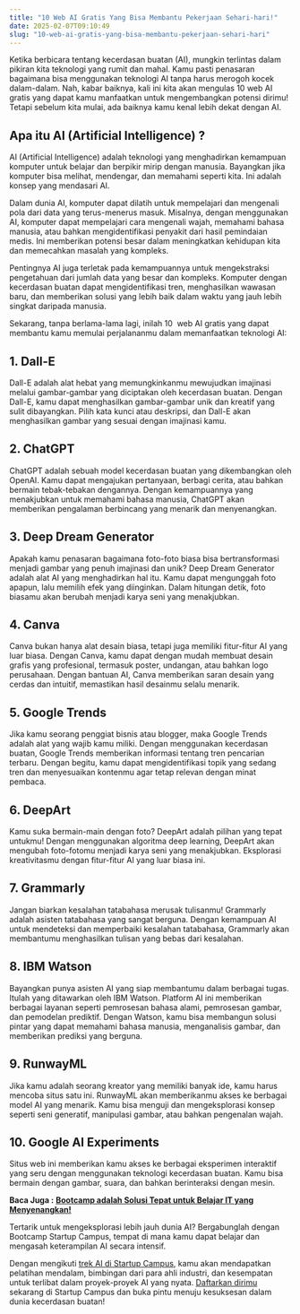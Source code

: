 ```yaml
---
title: "10 Web AI Gratis Yang Bisa Membantu Pekerjaan Sehari-hari!"
date: 2025-02-07T09:10:49
slug: "10-web-ai-gratis-yang-bisa-membantu-pekerjaan-sehari-hari"
---
```

Ketika berbicara tentang kecerdasan buatan (AI), mungkin terlintas dalam pikiran kita teknologi yang rumit dan mahal. Kamu pasti penasaran bagaimana bisa menggunakan teknologi AI tanpa harus merogoh kocek dalam-dalam. Nah, kabar baiknya, kali ini kita akan mengulas 10 web AI gratis yang dapat kamu manfaatkan untuk mengembangkan potensi dirimu! Tetapi sebelum kita mulai, ada baiknya kamu kenal lebih dekat dengan AI.
## Apa itu AI (Artificial Intelligence) ?
AI (Artificial Intelligence) adalah teknologi yang menghadirkan kemampuan komputer untuk belajar dan berpikir mirip dengan manusia. Bayangkan jika komputer bisa melihat, mendengar, dan memahami seperti kita. Ini adalah konsep yang mendasari AI.

Dalam dunia AI, komputer dapat dilatih untuk mempelajari dan mengenali pola dari data yang terus-menerus masuk. Misalnya, dengan menggunakan AI, komputer dapat mempelajari cara mengenali wajah, memahami bahasa manusia, atau bahkan mengidentifikasi penyakit dari hasil pemindaian medis. Ini memberikan potensi besar dalam meningkatkan kehidupan kita dan memecahkan masalah yang kompleks.

Pentingnya AI juga terletak pada kemampuannya untuk mengekstraksi pengetahuan dari jumlah data yang besar dan kompleks. Komputer dengan kecerdasan buatan dapat mengidentifikasi tren, menghasilkan wawasan baru, dan memberikan solusi yang lebih baik dalam waktu yang jauh lebih singkat daripada manusia.

Sekarang, tanpa berlama-lama lagi, inilah 10  web AI gratis yang dapat membantu kamu memulai perjalananmu dalam memanfaatkan teknologi AI: 
## 1. Dall-E
Dall-E adalah alat hebat yang memungkinkanmu mewujudkan imajinasi melalui gambar-gambar yang diciptakan oleh kecerdasan buatan. Dengan Dall-E, kamu dapat menghasilkan gambar-gambar unik dan kreatif yang sulit dibayangkan. Pilih kata kunci atau deskripsi, dan Dall-E akan menghasilkan gambar yang sesuai dengan imajinasi kamu.
## 2. ChatGPT
ChatGPT adalah sebuah model kecerdasan buatan yang dikembangkan oleh OpenAI. Kamu dapat mengajukan pertanyaan, berbagi cerita, atau bahkan bermain tebak-tebakan dengannya. Dengan kemampuannya yang menakjubkan untuk memahami bahasa manusia, ChatGPT akan memberikan pengalaman berbincang yang menarik dan menyenangkan.
## 3. Deep Dream Generator
Apakah kamu penasaran bagaimana foto-foto biasa bisa bertransformasi menjadi gambar yang penuh imajinasi dan unik? Deep Dream Generator adalah alat AI yang menghadirkan hal itu. Kamu dapat mengunggah foto apapun, lalu memilih efek yang diinginkan. Dalam hitungan detik, foto biasamu akan berubah menjadi karya seni yang menakjubkan. 
## 4. Canva
Canva bukan hanya alat desain biasa, tetapi juga memiliki fitur-fitur AI yang luar biasa. Dengan Canva, kamu dapat dengan mudah membuat desain grafis yang profesional, termasuk poster, undangan, atau bahkan logo perusahaan. Dengan bantuan AI, Canva memberikan saran desain yang cerdas dan intuitif, memastikan hasil desainmu selalu menarik.
## 5. Google Trends
Jika kamu seorang penggiat bisnis atau blogger, maka Google Trends adalah alat yang wajib kamu miliki. Dengan menggunakan kecerdasan buatan, Google Trends memberikan informasi tentang tren pencarian terbaru. Dengan begitu, kamu dapat mengidentifikasi topik yang sedang tren dan menyesuaikan kontenmu agar tetap relevan dengan minat pembaca.
## 6. DeepArt
Kamu suka bermain-main dengan foto? DeepArt adalah pilihan yang tepat untukmu! Dengan menggunakan algoritma deep learning, DeepArt akan mengubah foto-fotomu menjadi karya seni yang menakjubkan. Eksplorasi kreativitasmu dengan fitur-fitur AI yang luar biasa ini.
## 7. Grammarly
Jangan biarkan kesalahan tatabahasa merusak tulisanmu! Grammarly adalah asisten tatabahasa yang sangat berguna. Dengan kemampuan AI untuk mendeteksi dan memperbaiki kesalahan tatabahasa, Grammarly akan membantumu menghasilkan tulisan yang bebas dari kesalahan.
## 8. IBM Watson 
Bayangkan punya asisten AI yang siap membantumu dalam berbagai tugas. Itulah yang ditawarkan oleh IBM Watson. Platform AI ini memberikan berbagai layanan seperti pemrosesan bahasa alami, pemrosesan gambar, dan pemodelan prediktif. Dengan Watson, kamu bisa membangun solusi pintar yang dapat memahami bahasa manusia, menganalisis gambar, dan memberikan prediksi yang berguna.  
## 9. RunwayML
Jika kamu adalah seorang kreator yang memiliki banyak ide, kamu harus mencoba situs satu ini. RunwayML akan memberikanmu akses ke berbagai model AI yang menarik. Kamu bisa menguji dan mengeksplorasi konsep seperti seni generatif, manipulasi gambar, atau bahkan pengenalan wajah.  
## 10. Google AI Experiments
Situs web ini memberikan kamu akses ke berbagai eksperimen interaktif yang seru dengan menggunakan teknologi kecerdasan buatan. Kamu bisa bermain dengan gambar, suara, dan bahkan berinteraksi dengan mesin. 

**Baca Juga :** [**Bootcamp adalah Solusi Tepat untuk Belajar IT yang Menyenangkan!**](https://startupcampus.id/blog/bootcamp-adalah-solusi-tepat-untuk-belajar-it-yang-menyenangkan/)

Tertarik untuk mengeksplorasi lebih jauh dunia AI? Bergabunglah dengan Bootcamp Startup Campus, tempat di mana kamu dapat belajar dan mengasah keterampilan AI secara intensif. 

Dengan mengikuti [trek AI di Startup Campus](https://startupcampus.id/track/artificial-intelligence), kamu akan mendapatkan pelatihan mendalam, bimbingan dari para ahli industri, dan kesempatan untuk terlibat dalam proyek-proyek AI yang nyata. [Daftarkan dirimu ](https://startupcampus.id/daftar/bootcamp-public)sekarang di Startup Campus dan buka pintu menuju kesuksesan dalam dunia kecerdasan buatan!